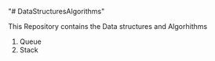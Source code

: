 "# DataStructuresAlgorithms" 

This Repository contains the Data structures and Algorhithms
1. Queue
2. Stack
